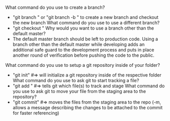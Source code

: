 <!-- Branching -->
What command do you use to create a branch?
- "git branch <branch-name>" or "git branch -b <branch-name>" to create a new branch and checkout the new branch
What command do you use to use a different branch?
- "git checkout <branch-name>"
Why would you want to use a branch other than the default master?
- The default master branch should be left to production code. Using a branch other than the default master while developing adds an additional safe guard to the development process and puts in place another round of verification before pushing the code to the public. 

<!-- Initializing, tracking, and committing -->
What command do you use to setup a git repository inside of your folder?
- "git init" #=> will initialize a git repository inside of the respective folder
What command do you use to ask git to start tracking a file?
- "git add <file>" #=> tells git which file(s) to track and stage 
What command do you use to ask git to move your file from the staging area to the repository?
- "git commit" #=> moves the files from the staging area to the repo (-m, allows a message describing the changes to be attached to the commit for faster referencing)
